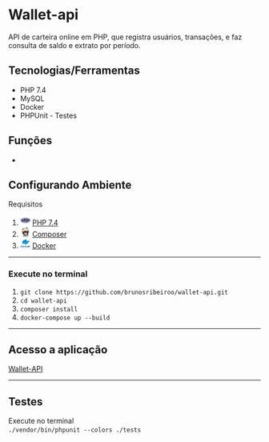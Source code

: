 # Wallet-api
API de carteira online em PHP, que registra usuários, transações, e faz consulta de saldo e extrato por período.

## Tecnologias/Ferramentas
- PHP 7.4
- MySQL
- Docker
- PHPUnit - Testes

## Funções
 - 

## Configurando Ambiente 
Requisitos
1. <code><img height="20" src="https://raw.githubusercontent.com/github/explore/80688e429a7d4ef2fca1e82350fe8e3517d3494d/topics/php/php.png"></code> [PHP 7.4](https://www.php.net/downloads.php)
2. <code><img height="20" src="https://raw.githubusercontent.com/github/explore/80688e429a7d4ef2fca1e82350fe8e3517d3494d/topics/composer/composer.png"></code> [Composer](https://getcomposer.org/download/)
3. <code><img height="20" src="https://raw.githubusercontent.com/github/explore/80688e429a7d4ef2fca1e82350fe8e3517d3494d/topics/docker/docker.png"></code> [Docker](https://www.docker.com/products/docker-desktop)

-------------------------------------------------------------------------------------------------------

### Execute no terminal 
1.  ```git clone https://github.com/brunosribeiroo/wallet-api.git```
2.  ```cd wallet-api```
3.  ```composer install```
4.  ```docker-compose up --build```

-------------------------------------------------------------------------------------------------------
## Acesso a aplicação
[Wallet-API](http://localhost:9000/)

-------------------------------------------------------------------------------------------------------

## Testes
Execute no terminal <br />
```./vendor/bin/phpunit --colors ./tests```